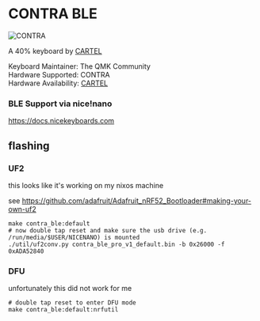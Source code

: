 CONTRA BLE
===

![CONTRA](https://cartel.ltd/wp-content/uploads/2018/01/img_3209.jpg)

A 40% keyboard by [CARTEL](https://cartel.ltd/)

Keyboard Maintainer: The QMK Community  
Hardware Supported: CONTRA  
Hardware Availability: [CARTEL](https://cartel.ltd/projects/contra/)

### BLE Support via nice!nano

<https://docs.nicekeyboards.com>



## flashing

### UF2

this looks like it's working on my nixos machine

see <https://github.com/adafruit/Adafruit_nRF52_Bootloader#making-your-own-uf2>

    make contra_ble:default
    # now double tap reset and make sure the usb drive (e.g. /run/media/$USER/NICENANO) is mounted
    ./util/uf2conv.py contra_ble_pro_v1_default.bin -b 0x26000 -f 0xADA52840

### DFU

unfortunately this did not work for me

    # double tap reset to enter DFU mode
    make contra_ble:default:nrfutil    
